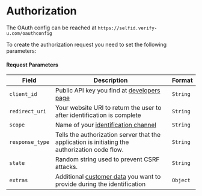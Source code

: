 # Authorization

The OAuth config can be reached at `https://selfid.verify-u.com/oauthconfig`

To create the authorization request you need to set the following parameters:

#### Request Parameters

| Field           	| Description                                                                                    	| Format   	|
|-----------------	|------------------------------------------------------------------------------------------------	|----------	|
| `client_id`     	| Public API key you find at [developers page](https://app.verify-u.com/business/developers)        | `String` 	|
| `redirect_uri`  	| Your website URI to return the user to after identification is complete                           | `String` 	|
| `scope`         	| Name of your [identification channel](https://app.verify-u.com/business/channel)               	| `String` 	|
| `response_type` 	| Tells the authorization server that the application is initiating the authorization code flow. 	| `String` 	|
| `state`         	| Random string used to prevent CSRF attacks.                                                    	| `String` 	|
| `extras`        	| Additional [customer data](/customer-data) you want to provide during the identification         	| `Object` 	|
